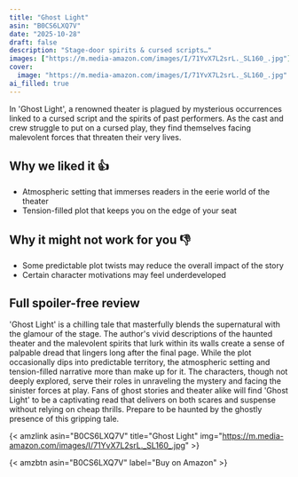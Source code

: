 ```yaml
---
title: "Ghost Light"
asin: "B0CS6LXQ7V"
date: "2025-10-28"
draft: false
description: "Stage-door spirits & cursed scripts…"
images: ["https://m.media-amazon.com/images/I/71YvX7L2srL._SL160_.jpg"]
cover:
  image: "https://m.media-amazon.com/images/I/71YvX7L2srL._SL160_.jpg"
ai_filled: true
---
```


In 'Ghost Light', a renowned theater is plagued by mysterious occurrences linked
to a cursed script and the spirits of past performers. As the cast and crew
struggle to put on a cursed play, they find themselves facing malevolent forces
that threaten their very lives.

## Why we liked it 👍
- Atmospheric setting that immerses readers in the eerie world of the theater
- Tension-filled plot that keeps you on the edge of your seat

## Why it might not work for you 👎
- Some predictable plot twists may reduce the overall impact of the story
- Certain character motivations may feel underdeveloped

## Full spoiler-free review
 'Ghost Light' is a chilling tale that masterfully blends the supernatural with
the glamour of the stage. The author's vivid descriptions of the haunted theater
and the malevolent spirits that lurk within its walls create a sense of palpable
dread that lingers long after the final page. While the plot occasionally dips
into predictable territory, the atmospheric setting and tension-filled narrative
more than make up for it. The characters, though not deeply explored, serve
their roles in unraveling the mystery and facing the sinister forces at play.
Fans of ghost stories and theater alike will find 'Ghost Light' to be a
captivating read that delivers on both scares and suspense without relying on
cheap thrills. Prepare to be haunted by the ghostly presence of this gripping
tale.

{< amzlink asin="B0CS6LXQ7V" title="Ghost Light" img="https://m.media-amazon.com/images/I/71YvX7L2srL._SL160_.jpg" >}

{< amzbtn asin="B0CS6LXQ7V" label="Buy on Amazon" >}
